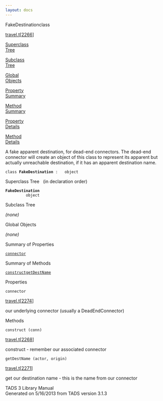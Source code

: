 ```yaml
---
layout: docs
---
```

<span class="title">FakeDestination</span><span class="type">class</span>

[travel.t](../file/travel.t.html)\[[2266](../source/travel.t.html#2266)\]

[Superclass  
Tree](#_SuperClassTree_)

[Subclass  
Tree](#_SubClassTree_)

[Global  
Objects](#_ObjectSummary_)

[Property  
Summary](#_PropSummary_)

[Method  
Summary](#_MethodSummary_)

[Property  
Details](#_Properties_)

[Method  
Details](#_Methods_)



A fake apparent destination, for dead-end connectors. The dead-end
connector will create an object of this class to represent its apparent
but actually unreachable destination, if it has an apparent destination
name.

`class `**`FakeDestination`**` :   object`



<span id="_SuperClassTree_"></span>



<span class="hdln">Superclass Tree</span>   (in declaration order)



**`FakeDestination`**  
`         object`  
<span id="_SubClassTree_"></span>



<span class="hdln">Subclass Tree</span>  



*(none)* <span id="_ObjectSummary_"></span>



<span class="hdln">Global Objects</span>  



*(none)* <span id="_PropSummary_"></span>



<span class="hdln">Summary of Properties</span>  



[`connector`](#connector)

<span id="_MethodSummary_"></span>



<span class="hdln">Summary of Methods</span>  



[`construct`](#construct)[`getDestName`](#getDestName)

<span id="_Properties_"></span>



<span class="hdln">Properties</span>  



<span id="connector"></span>

`connector`

[travel.t](../file/travel.t.html)\[[2274](../source/travel.t.html#2274)\]



our underlying connector (usually a DeadEndConnector)



<span id="_Methods_"></span>



<span class="hdln">Methods</span>  



<span id="construct"></span>

`construct (conn)`

[travel.t](../file/travel.t.html)\[[2268](../source/travel.t.html#2268)\]



construct - remember our associated connector



<span id="getDestName"></span>

`getDestName (actor, origin)`

[travel.t](../file/travel.t.html)\[[2271](../source/travel.t.html#2271)\]



get our destination name - this is the name from our connector





TADS 3 Library Manual  
Generated on 5/16/2013 from TADS version 3.1.3


